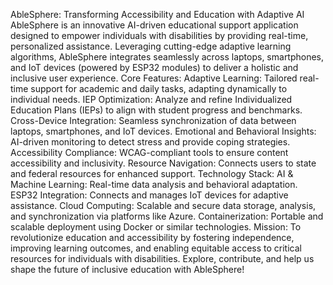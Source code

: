 AbleSphere: Transforming Accessibility and Education with Adaptive AI
AbleSphere is an innovative AI-driven educational support application designed to empower individuals with disabilities by providing real-time, personalized assistance. Leveraging cutting-edge adaptive learning algorithms, AbleSphere integrates seamlessly across laptops, smartphones, and IoT devices (powered by ESP32 modules) to deliver a holistic and inclusive user experience.
Core Features:
Adaptive Learning: Tailored real-time support for academic and daily tasks, adapting dynamically to individual needs.
IEP Optimization: Analyze and refine Individualized Education Plans (IEPs) to align with student progress and benchmarks.
Cross-Device Integration: Seamless synchronization of data between laptops, smartphones, and IoT devices.
Emotional and Behavioral Insights: AI-driven monitoring to detect stress and provide coping strategies.
Accessibility Compliance: WCAG-compliant tools to ensure content accessibility and inclusivity.
Resource Navigation: Connects users to state and federal resources for enhanced support.
Technology Stack:
AI & Machine Learning: Real-time data analysis and behavioral adaptation.
ESP32 Integration: Connects and manages IoT devices for adaptive assistance.
Cloud Computing: Scalable and secure data storage, analysis, and synchronization via platforms like Azure.
Containerization: Portable and scalable deployment using Docker or similar technologies.
Mission:
To revolutionize education and accessibility by fostering independence, improving learning outcomes, and enabling equitable access to critical resources for individuals with disabilities.
Explore, contribute, and help us shape the future of inclusive education with AbleSphere!